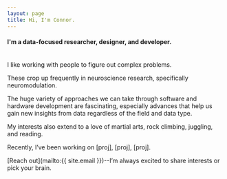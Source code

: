 ```yaml
---
layout: page
title: Hi, I'm Connor.
---
```

#### I'm a data-focused researcher, designer, and developer.
<br>
I like working with people to figure out complex problems.

These crop up frequently in neuroscience research, specifically neuromodulation.

The huge variety of approaches we can take through software and hardware development are fascinating, especially advances that help us gain new insights from data regardless of the field and data type.

My interests also extend to a love of martial arts, rock climbing, juggling, and reading.

Recently, I’ve been working on [proj], [proj], [proj].

[Reach out](mailto:{{ site.email }})--I’m always excited to share interests or pick your brain.